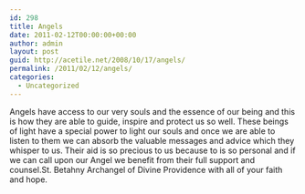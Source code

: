 ```yaml
---
id: 298
title: Angels
date: 2011-02-12T00:00:00+00:00
author: admin
layout: post
guid: http://acetile.net/2008/10/17/angels/
permalink: /2011/02/12/angels/
categories:
  - Uncategorized
---
```

Angels have access to our very souls and the essence of our being and this is how they are able to guide, inspire and protect us so well. These beings of light have a special power to light our souls and once we are able to listen to them we can absorb the valuable messages and advice which they whisper to us. Their aid is so precious to us because to is so personal and if we can call upon our Angel we benefit from their full support and counsel.St. Betahny Archangel of Divine Providence with all of your faith and hope.